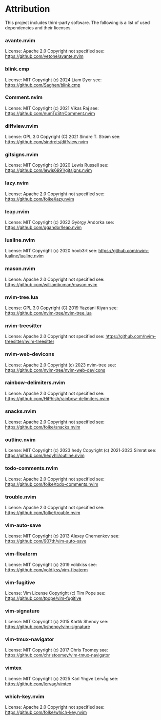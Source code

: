 # Attribution

This project includes third-party software.
The following is a list of used dependencies and their licenses.

### avante.nvim
License: Apache 2.0
Copyright not specified
see: https://github.com/yetone/avante.nvim

### blink.cmp
License: MIT
Copyright (c) 2024 Liam Dyer
see: https://github.com/Saghen/blink.cmp

### Comment.nvim
License: MIT
Copyright (c) 2021 Vikas Raj
see: https://github.com/numToStr/Comment.nvim

### diffview.nvim
License: GPL 3.0
Copyright (C) 2021 Sindre T. Strøm
see: https://github.com/sindrets/diffview.nvim

### gitsigns.nvim
License: MIT
Copyright (c) 2020 Lewis Russell
see: https://github.com/lewis6991/gitsigns.nvim

### lazy.nvim
License: Apache 2.0
Copyright not specified
see: https://github.com/folke/lazy.nvim

### leap.nvim
License: MIT
Copyright (c) 2022 György Andorka
see: https://github.com/ggandor/leap.nvim

### lualine.nvim
License: MIT
Copyright (c) 2020 hoob3rt
see: https://github.com/nvim-lualine/lualine.nvim

### mason.nvim
License: Apache 2.0
Copyright not specified
see: https://github.com/williamboman/mason.nvim

### nvim-tree.lua
License: GPL 3.0
Copyright (C) 2019 Yazdani Kiyan
see: https://github.com/nvim-tree/nvim-tree.lua

### nvim-treesitter
License: Apache 2.0
Copyright not specified
see: https://github.com/nvim-treesitter/nvim-treesitter

### nvim-web-devicons
License: Apache 2.0
Copyright (c) 2023 nvim-tree
see: https://github.com/nvim-tree/nvim-web-devicons

### rainbow-delimiters.nvim
License: Apache 2.0
Copyright not specified
see: https://github.com/HiPhish/rainbow-delimiters.nvim

### snacks.nvim
License: Apache 2.0
Copyright not specified
see: https://github.com/folke/snacks.nvim

### outline.nvim
License: MIT
Copyright (c) 2023 hedy
Copyright (c) 2021-2023 Simrat
see: https://github.com/hedyhli/outline.nvim

### todo-comments.nvim
License: Apache 2.0
Copyright not specified
see: https://github.com/folke/todo-comments.nvim

### trouble.nvim
License: Apache 2.0
Copyright not specified
see: https://github.com/folke/trouble.nvim

### vim-auto-save
License: MIT
Copyright (c) 2013 Alexey Chernenkov
see: https://github.com/907th/vim-auto-save

### vim-floaterm
License: MIT
Copyright (c) 2019 voldkiss
see: https://github.com/voldikss/vim-floaterm

### vim-fugitive
License: Vim License
Copyright (c) Tim Pope
see: https://github.com/tpope/vim-fugitive

### vim-signature
License: MIT
Copyright (c) 2015 Kartik Shenoy
see: https://github.com/kshenoy/vim-signature

### vim-tmux-navigator
License: MIT
Copyright (c) 2017 Chris Toomey
see: https://github.com/christoomey/vim-tmux-navigator

### vimtex
License: MIT
Copyright (c) 2025 Karl Yngve Lervåg
see: https://github.com/lervag/vimtex

### which-key.nvim
License: Apache 2.0
Copyright not specified
see: https://github.com/folke/which-key.nvim
